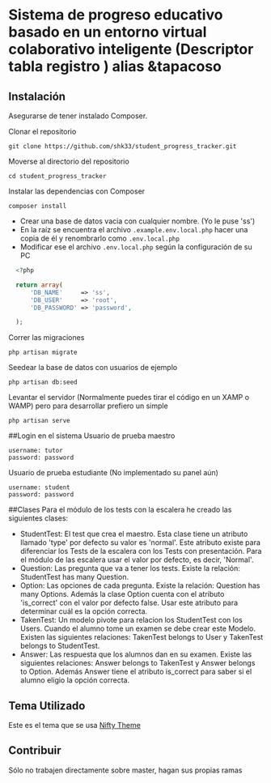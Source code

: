 # Sistema de progreso educativo basado en un entorno virtual colaborativo inteligente (Descriptor tabla registro ) alias &tapacoso

## Instalación

Asegurarse de tener instalado Composer.

Clonar el repositorio
```
git clone https://github.com/shk33/student_progress_tracker.git
```
Moverse al directorio del repositorio
```
cd student_progress_tracker
```
Instalar las dependencias con Composer
```
composer install
```

* Crear una base de datos vacia con cualquier nombre. (Yo le puse 'ss')
* En la raíz se encuentra el archivo ```.example.env.local.php``` hacer una copia de él y renombrarlo como ```.env.local.php```
* Modificar ese el archivo ```.env.local.php``` según la configuración de su PC
```php
  <?php

  return array(
      'DB_NAME'     => 'ss',
      'DB_USER'     => 'root',
      'DB_PASSWORD' => 'password',

  );
```

Correr las migraciones
```
php artisan migrate
```

Seedear la base de datos con usuarios de ejemplo
```
php artisan db:seed
```

Levantar el servidor (Normalmente puedes tirar el código en un XAMP o WAMP) pero para desarrollar prefiero un simple
```
php artisan serve
```

##Login en el sistema
Usuario de prueba maestro
```
username: tutor
password: password
```

Usuario de prueba estudiante (No implementado su panel aún)
```
username: student
password: password
```

##Clases
Para el módulo de los tests con la escalera he creado las siguientes clases:
* StudentTest: El test que crea el maestro. Esta clase tiene un atributo llamado 'type' por defecto su valor es 'normal'. Este atributo existe para diferenciar los Tests de la escalera con los Tests con presentación. Para el módulo de las escalera usar el valor por defecto, es decir, 'Normal'.
* Question:  Las pregunta que va a tener los tests. Existe la relación: StudentTest has many Question.
* Option: Las opciones de cada pregunta. Existe la relación: Question has many Options. Además la clase Option cuenta con el atributo 'is_correct' con el valor por defecto false. Usar este atributo para determinar cuál es la opción correcta.
* TakenTest: Un modelo pivote para relacion los StudentTest con los Users. Cuando el alumno tome un examen se debe crear este Modelo. Existen las siguientes relaciones: TakenTest belongs to User y TakenTest belongs to StudentTest.
* Answer: Las respuesta que los alumnos dan en su examen. Existe las siguientes relaciones: Answer belongs to TakenTest y Answer belongs to Option. Además Answer tiene el atributo is_correct para saber si el alumno eligio la opción correcta. 

## Tema Utilizado
Este es el tema que se usa [Nifty Theme](http://www.themeon.net/nifty/v2.3/index.html)

## Contribuir
Sólo no trabajen directamente sobre master, hagan sus propias ramas